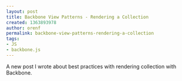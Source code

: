 ```yaml
---
layout: post
title: Backbone View Patterns - Rendering a Collection
created: 1363893978
author: orenf
permalink: backbone-view-patterns-rendering-a-collection
tags:
- JS
- backbone.js
---
```

<p>A new post I wrote about best practices with rendering collection with Backbone.</p>
